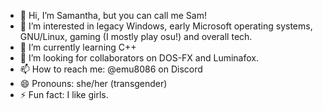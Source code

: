 - 👋 Hi, I’m Samantha, but you can call me Sam!
- 👀 I’m interested in legacy Windows, early Microsoft operating systems, GNU/Linux, gaming (I mostly play osu!) and overall tech.
- 🌱 I’m currently learning C++
- 💞️ I’m looking for collaborators on DOS-FX and Luminafox.
- 📫 How to reach me: @emu8086 on Discord
- 😄 Pronouns: she/her (transgender)
- ⚡ Fun fact: I like girls.

